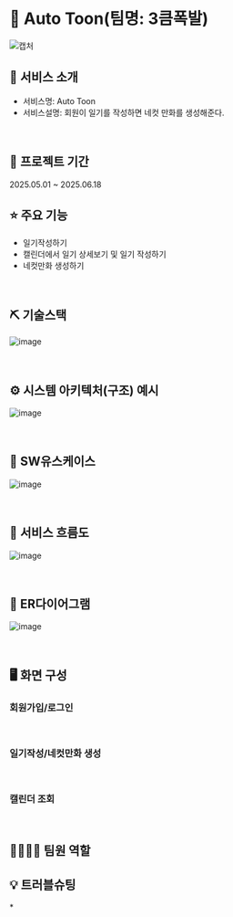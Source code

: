 # 📎 Auto Toon(팀명: 3큼폭발)

![캡처]()




## 👀 서비스 소개
* 서비스명: Auto Toon
* 서비스설명: 회원이 일기를 작성하면 네컷 만화를 생성해준다.
<br>

## 📅 프로젝트 기간
2025.05.01 ~ 2025.06.18 
<br>

## ⭐ 주요 기능
* 일기작성하기
* 캘린더에서 일기 상세보기 및 일기 작성하기
* 네컷만화 생성하기
<br>

## ⛏ 기술스택

![image](https://github.com/user-attachments/assets/cd79a51d-929b-420f-8740-2f456140147a)


<br>

## ⚙ 시스템 아키텍처(구조) 예시 
![image](https://github.com/user-attachments/assets/45dc3618-44a4-4a6b-bd68-eaad1dd8d789)


<br>

## 📌 SW유스케이스
![image](https://github.com/user-attachments/assets/71ebe37b-4ea2-45ac-8860-d61992224a6a)



<br>

## 📌 서비스 흐름도
![image](https://github.com/user-attachments/assets/1d71bfdc-7ad3-428e-8c6e-25529b7693ae)



<br>

## 📌 ER다이어그램
![image](https://github.com/user-attachments/assets/3ca7b750-475f-4ec6-90f7-785b5554d554)


<br>

## 🖥 화면 구성

### 회원가입/로그인





<br>

### 일기작성/네컷만화 생성





<br>

### 캘린더 조회










<br>

## 👨‍👩‍👦‍👦 팀원 역할




## 💡 트러블슈팅
  
*<br>



<br>




<br><br>


